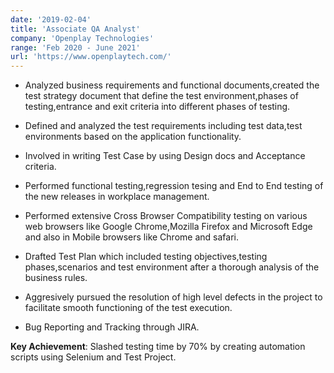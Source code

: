 ```yaml
---
date: '2019-02-04'
title: 'Associate QA Analyst'
company: 'Openplay Technologies'
range: 'Feb 2020 - June 2021'
url: 'https://www.openplaytech.com/'
---
```


- Analyzed business requirements and functional documents,created the test strategy document that define the test environment,phases of testing,entrance and exit criteria into different phases of testing.

- Defined and analyzed the test requirements including test data,test environments based on the application functionality.

- Involved in writing Test Case by using Design docs and Acceptance criteria.

- Performed functional testing,regression tesing and End to End testing of the new releases in workplace management.

- Performed extensive Cross Browser Compatibility testing on various web browsers like Google Chrome,Mozilla Firefox and Microsoft Edge and also in Mobile browsers like Chrome and safari.

- Drafted Test Plan which included testing objectives,testing phases,scenarios and test environment after a thorough analysis of the business rules.

- Aggresively pursued the resolution of high level defects in the project to facilitate smooth functioning of the test execution.

- Bug Reporting and Tracking through JIRA.

**Key Achievement**: Slashed testing time by 70% by creating automation scripts using Selenium and Test Project.
